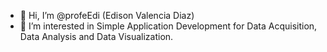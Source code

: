 - 👋 Hi, I’m @profeEdi (Edison Valencia Diaz)
- 👀 I’m interested in Simple Application Development for Data Acquisition, Data Analysis and Data Visualization.

